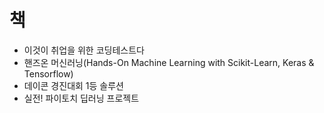 # 책

* 이것이 취업을 위한 코딩테스트다
* 핸즈온 머신러닝(Hands-On Machine Learning with Scikit-Learn, Keras & Tensorflow)
* 데이콘 경진대회 1등 솔루션
* 실전! 파이토치 딥러닝 프로젝트

